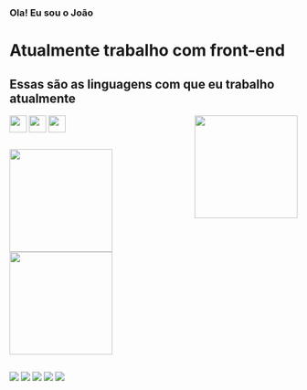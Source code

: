 
### Ola! Eu sou o João
<h1>Atualmente trabalho com front-end</h1>
<div display="flex" flex-wrap="wrap">
  <h2>  Essas são as linguagens com que eu trabalho atualmente </h2>
 <img align="right" height="180em" widht="180em" src="https://i.imgur.com/8berOGO.gif"/>
 <img align="center" height="30em"  src="https://cdn.jsdelivr.net/gh/devicons/devicon/icons/html5/html5-original.svg"/>
 <img align="center" height="30em" src="https://cdn.jsdelivr.net/gh/devicons/devicon/icons/css3/css3-original.svg" />
 <img align="center" height="30em" src="https://cdn.jsdelivr.net/gh/devicons/devicon/icons/javascript/javascript-original.svg" />


  </div>
  
##

<div align-content="center" padding="200px">
  <a href="https://github.com/iijao">
  <img height="180em" src="https://github-readme-stats.vercel.app/api?username=iijao&show_icons=true&theme=tokyonight&include_all_commits=true&count_private=true"/>
  <img height="180em" src="https://github-readme-stats.vercel.app/api/top-langs/?username=iijao&layout=compact&langs_count=7&theme=tokyonight"/>
</div>
  
##
  
  <a href="https://instagram.com/iijao" target="_blank"><img src="https://img.shields.io/badge/-Instagram-%23E4405F?style=for-the-badge&logo=instagram&logoColor=white" target="_blank"></a>
 	<a href="https://www.twitch.tv/eojoke" target="_blank"><img src="https://img.shields.io/badge/Twitch-9146FF?style=for-the-badge&logo=twitch&logoColor=white" target="_blank"></a>
 <a href="https://discord.gg/" target="_blank"><img src="https://img.shields.io/badge/Discord-7289DA?style=for-the-badge&logo=discord&logoColor=white" target="_blank"></a> 
  <a href = "mailto:joaovmag10@gmail.com"><img src="https://img.shields.io/badge/-Gmail-%23333?style=for-the-badge&logo=gmail&logoColor=white" target="_blank"></a>
  <a href="https://www.linkedin.com/in/jo%C3%A3o-vitor-magalhaes-501b82230/" target="_blank"><img src="https://img.shields.io/badge/-LinkedIn-%230077B5?style=for-the-badge&logo=linkedin&logoColor=white" target="_blank"></a> 

